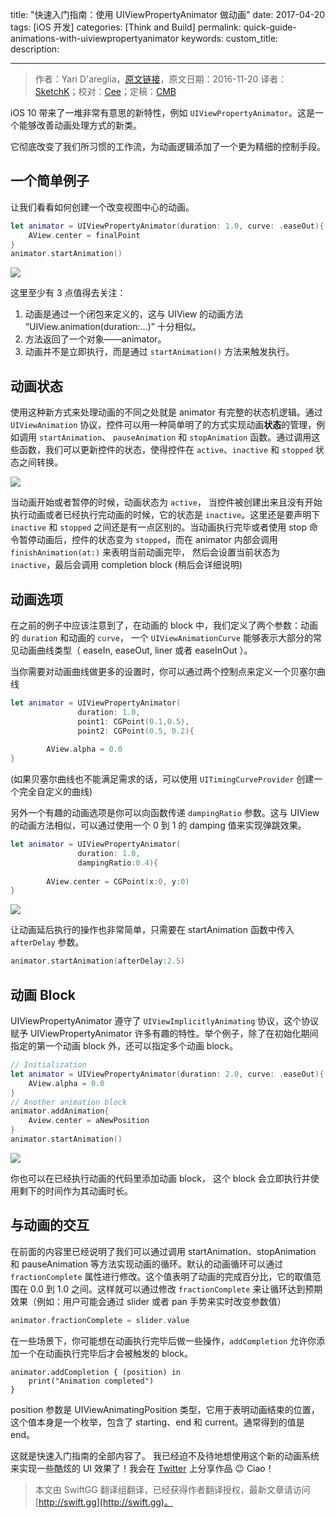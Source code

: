title: "快速入门指南：使用 UIViewPropertyAnimator 做动画"
date: 2017-04-20
tags: [iOS 开发]
categories: [Think and Build]
permalink: quick-guide-animations-with-uiviewpropertyanimator
keywords: 
custom_title: 
description: 

---
> 作者：Yari D'areglia，[原文链接](http://www.thinkandbuild.it/quick-guide-animations-with-uiviewpropertyanimator/)，原文日期：2016-11-20
> 译者：[SketchK](http://www.sketchk.xyz)；校对：[Cee](https://github.com/Cee)；定稿：[CMB](https://github.com/chenmingbiao)
  







<!--此处开始正文-->

iOS 10 带来了一堆非常有意思的新特性，例如 `UIViewPropertyAnimator`。这是一个能够改善动画处理方式的新类。

它彻底改变了我们所习惯的工作流，为动画逻辑添加了一个更为精细的控制手段。

<!--more-->

## 一个简单例子

让我们看看如何创建一个改变视图中心的动画。

```swift
let animator = UIViewPropertyAnimator(duration: 1.0, curve: .easeOut){
    AView.center = finalPoint
}
animator.startAnimation()
```

![](http://www.thinkandbuild.it/wp-content/uploads/2016/11/propertyanim_simple.gif)

这里至少有 3 点值得去关注：

1. 动画是通过一个闭包来定义的，这与 UIView 的动画方法 “UIView.animation(duration:…)” 十分相似。
2. 方法返回了一个对象——animator。
3. 动画并不是立即执行，而是通过 `startAnimation()` 方法来触发执行。

## 动画状态

使用这种新方式来处理动画的不同之处就是 animator 有完整的状态机逻辑。通过 `UIViewAnimation` 协议，控件可以用一种简单明了的方式实现动画**状态**的管理，例如调用 `startAnimation`、 `pauseAnimation` 和 `stopAnimation` 函数。通过调用这些函数，我们可以更新控件的状态，使得控件在 `active`、`inactive` 和 `stopped` 状态之间转换。

![](http://www.thinkandbuild.it/wp-content/uploads/2016/11/states.png)

当动画开始或者暂停的时候，动画状态为 `active`， 当控件被创建出来且没有开始执行动画或者已经执行完动画的时候，它的状态是 `inactive`。这里还是要声明下 `inactive` 和 `stopped` 之间还是有一点区别的。当动画执行完毕或者使用 stop 命令暂停动画后，控件的状态变为 `stopped`，而在 animator 内部会调用 `finishAnimation(at:)` 来表明当前动画完毕， 然后会设置当前状态为 `inactive`，最后会调用 completion block (稍后会详细说明)

## 动画选项

在之前的例子中应该注意到了，在动画的 block 中，我们定义了两个参数：动画的 `duration` 和动画的 `curve`， 一个 `UIViewAnimationCurve` 能够表示大部分的常见动画曲线类型（ easeIn, easeOut, liner 或者 easeInOut ）。

当你需要对动画曲线做更多的设置时，你可以通过两个控制点来定义一个贝塞尔曲线

```swift
let animator = UIViewPropertyAnimator(
               duration: 1.0, 
               point1: CGPoint(0.1,0.5), 
               point2: CGPoint(0.5, 0.2){
 
        AView.alpha = 0.0
} 
```

(如果贝塞尔曲线也不能满足需求的话，可以使用 `UITimingCurveProvider` 创建一个完全自定义的曲线)

另外一个有趣的动画选项是你可以向函数传递 `dampingRatio` 参数。这与 UIView 的动画方法相似，可以通过使用一个 0 到 1 的 damping 值来实现弹跳效果。

```swift
let animator = UIViewPropertyAnimator(
               duration: 1.0,
               dampingRatio:0.4){
 
        AView.center = CGPoint(x:0, y:0)
}
```

![](http://www.thinkandbuild.it/wp-content/uploads/2016/11/damping.gif)

让动画延后执行的操作也非常简单，只需要在 startAnimation 函数中传入 `afterDelay` 参数。

```swift
animator.startAnimation(afterDelay:2.5)
```

## 动画 Block

UIViewPropertyAnimator 遵守了 `UIViewImplicitlyAnimating` 协议，这个协议赋予 UIViewPropertyAnimator 许多有趣的特性。举个例子，除了在初始化期间指定的第一个动画 block 外，还可以指定多个动画 block。


```swift
// Initialization
let animator = UIViewPropertyAnimator(duration: 2.0, curve: .easeOut){
    AView.alpha = 0.0
}
// Another animation block
animator.addAnimation{ 
    Aview.center = aNewPosition
}
animator.startAnimation()
```

![](http://www.thinkandbuild.it/wp-content/uploads/2016/11/propertyanim_alpha.gif)

你也可以在已经执行动画的代码里添加动画 block， 这个 block 会立即执行并使用剩下的时间作为其动画时长。


## 与动画的交互

在前面的内容里已经说明了我们可以通过调用 startAnimation、stopAnimation 和 pauseAnimation 等方法实现动画的循环。默认的动画循环可以通过 `fractionComplete` 属性进行修改。这个值表明了动画的完成百分比，它的取值范围在 0.0 到 1.0 之间。这样就可以通过修改 `fractionComplete` 来让循环达到预期效果（例如：用户可能会通过 slider 或者 pan 手势来实时改变参数值）

```swift
animator.fractionComplete = slider.value
```

在一些场景下，你可能想在动画执行完毕后做一些操作，`addCompletion` 允许你添加一个在动画执行完毕后才会被触发的 block。

```
animator.addCompletion { (position) in
    print("Animation completed")
}
```

position 参数是 UIViewAnimatingPosition 类型，它用于表明动画结束的位置，这个值本身是一个枚举，包含了 starting、end 和 current。通常得到的值是 end。

这就是快速入门指南的全部内容了。
我已经迫不及待地想使用这个新的动画系统来实现一些酷炫的 UI 效果了！我会在 [Twitter](https://twitter.com/bitwaker) 上分享作品 😉 Ciao！
> 本文由 SwiftGG 翻译组翻译，已经获得作者翻译授权，最新文章请访问 [http://swift.gg](http://swift.gg)。
